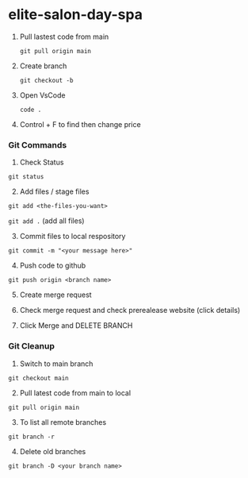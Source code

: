# elite-salon-day-spa

1. Pull lastest code from main 

    `git pull origin main`

 2. Create branch 
   
    `git checkout -b`

3. Open VsCode

   `code . `

4. Control + F to find then change price

### Git Commands 
1. Check Status

`git status`

2. Add files / stage files

`git add <the-files-you-want>`

`git add .` (add all files)

3. Commit files to local respository

`git commit -m "<your message here>"`

4. Push code to github

`git push origin <branch name>`

5. Create merge request

6. Check merge request and check prerealease website (click details)

7. Click Merge and DELETE BRANCH



### Git Cleanup

1. Switch to main branch

`git checkout main`

2. Pull latest code from main to local

`git pull origin main`

3. To list all remote branches

`git branch -r`

4. Delete old branches

`git branch -D <your branch name>`